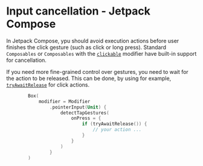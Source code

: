 # Input cancellation - Jetpack Compose

In Jetpack Compose, ypu should avoid execution actions before user finishes the click gesture (such as click or long press). Standard `Composables` or `Composables` with the [`clickable`](https://developer.android.com/reference/kotlin/androidx/compose/ui/Modifier#(androidx.compose.ui.Modifier).clickable(kotlin.Boolean,kotlin.String,androidx.compose.ui.semantics.Role,kotlin.Function0)) modifier have built-in support for cancellation.

If you need more fine-grained control over gestures, you need to wait for the action to be released. This can be done, by using for example, [`tryAwaitRelease`](https://developer.android.com/reference/kotlin/androidx/compose/foundation/gestures/PressGestureScope#tryAwaitRelease()) for click actions.

```kotlin
        Box(
            modifier = Modifier
                .pointerInput(Unit) {
                    detectTapGestures(
                        onPress = {
                            if (tryAwaitRelease()) {
                                // your action ...   
                            }
                        }
                    )
                }
        )
```
